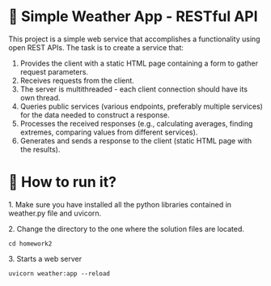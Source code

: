 <h1>💜 Simple Weather App - RESTful API</h1>

<p>This project is a simple web service that accomplishes a functionality using open REST APIs. The task is to create a service that:</p>
<ol>
  <li>Provides the client with a static HTML page containing a form to gather request parameters.</li>
  <li>Receives requests from the client.</li>
  <li>The server is multithreaded - each client connection should have its own thread.</li>
  <li>Queries public services (various endpoints, preferably multiple services) for the data needed to construct a response.</li>
  <li>Processes the received responses (e.g., calculating averages, finding extremes, comparing values from different services).</li>
  <li>Generates and sends a response to the client (static HTML page with the results).</li>
</ol>

<h1>💜 How to run it?</h1>
<p>1. Make sure you have installed all the python libraries contained in weather.py file and uvicorn.</p>
<p>2. Change the directory to the one where the solution files are located.</p>

```
cd homework2
```

<p>3. Starts a web server</p>

```
uvicorn weather:app --reload
```
